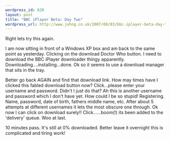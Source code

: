 ```yaml
--- 
wordpress_id: 620
layout: post
title: "BBC iPlayer Beta: Day Two"
wordpress_url: http://www.johng.co.uk/2007/08/03/bbc-iplayer-beta-day-two/
---
```

Right lets try this again.

I am now sitting in front of a Windows XP box and am back to the same point as yesterday. Clicking on the download Doctor Who button. I need to download the BBC iPlayer downloader thingy apparently. Downloading....installing...done. Ok so it seems to use a download manager that sits in the tray.

Better go back AGAIN and find that download link. How may times have I clicked this fabled download button now? Click...please enter your username and password. Didn't I just do that? Ah this is another username and password which I don't have yet. How could I be so stupid! Registering. Name, password, date of birth, fathers middle name, etc. After about 5 attempts at different usernames it lets the most obscure one through. Ok now I can click on download surely!! Click......boom(!) its been added to the 'delivery' queue. Woo at last.

10 minutes pass. It's still at 0% downloaded. Better leave it overnight this is complicated and tiring work!
